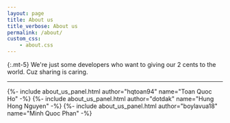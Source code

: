 ```yaml
---
layout: page
title: About us
title_verbose: About us
permalink: /about/
custom_css:
    - about.css
---
```


{:.mt-5}
We're just some developers who want to giving our 2 cents to the world. Cuz sharing is caring.

---

{%- include about_us_panel.html author="hqtoan94" name="Toan Quoc Ho" -%}
{%- include about_us_panel.html author="dotdak" name="Hung Hong Nguyen" -%}
{%- include about_us_panel.html author="boylavua18" name="Minh Quoc Phan" -%}

